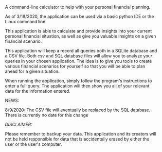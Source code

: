 A command-line calculator to help with your personal financial planning.

As of 3/18/2020, the application can be used via a basic python IDE or the Linux command line.

This application is able to calculate and provide insights into your current personal financial situation, as well as give you valuable insights on a given financial scenario.

This application will keep a record all queries both in a SQLite database and a CSV file. Both csv and SQL database files will allow you to analyze your queries in your chosen application. The idea is to give you tools to create various financial scenarios for yourself so that you will be able to plan ahead for a given situation.

When running the application, simply follow the program's instructions to enter a full query. The application will then show you all of your relevant data for the information entered.

NEWS:

8/9/2020: The CSV file will eventually be replaced by the SQL database. There is currently no date for this change


*DISCLAIMER:*

Please remember to backup your data. This application and its creators will not be held responsible for data that is accidentally erased by either the user or the user's computer.
